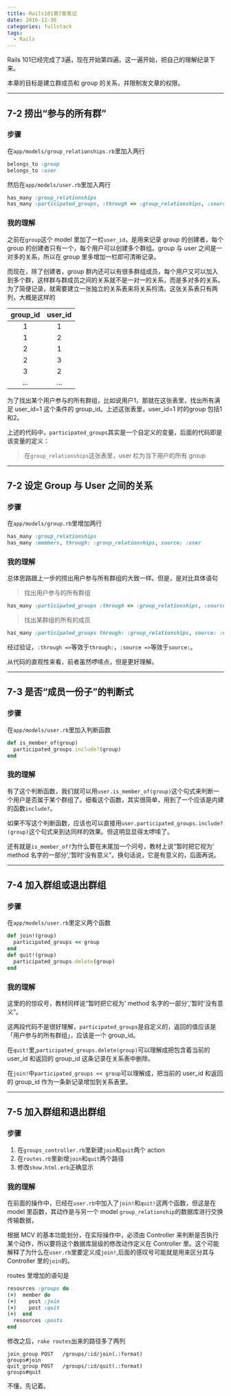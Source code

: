 ```yaml
---
title: Rails101第7章笔记
date: 2016-12-30
categories: fullstack
tags:
  - Rails
---
```


Rails 101已经完成了3遍，现在开始第四遍。这一遍开始，把自己的理解纪录下来。

本章的目标是建立群成员和 group 的关系，并限制发文章的权限。

---

## 7-2 捞出“参与的所有群”

### 步骤

在`app/models/group_relationships.rb`里加入两行

```ruby
belongs_to :group
belongs_to :user
```

然后在`app/models/user.rb`里加入两行

```ruby
has_many :group_relationships
has_many :participated_groups, :through => :group_relationships, :source => :group
```

### 我的理解

之前在`group`这个 model 里加了一栏`user_id`，是用来记录 group 的创建者，每个 group 的创建者只有一个，每个用户可以创建多个群组。group 与 user 之间是一对多的关系，所以在 group 里多增加一栏即可清晰记录。

而现在，除了创建者，group 群内还可以有很多群组成员，每个用户又可以加入到多个群，这样群与群成员之间的关系就不是一对一的关系，而是多对多的关系。为了简便记录，就需要建立一张独立的关系表来将关系捋清。这张关系表只有两列，大概是这样的

group_id | user_id
:---:| :---:
 1|1
 1|2
 2|1
 2|3
 3|2
 ...|...

为了找出某个用户参与的所有群组，比如说用户1，那就在这张表里，找出所有满足 user_id=1 这个条件的 group_id。上述这张表里，user_id=1 时的group 包括1和2。

上述的代码中，`participated_groups`其实是一个自定义的变量，后面的代码即是该变量的定义：

> 在`group_relationships`这张表里，user 栏为当下用户的所有 group

---

## 7-2 设定 Group 与 User 之间的关系

### 步骤

在`app/models/group.rb`里增加两行

```ruby
has_many :group_relationships
has_many :members, through: :group_relationships, source: :user
```

### 我的理解

总体思路跟上一步的捞出用户参与所有群组的大致一样。但是，是对比具体语句

> 找出用户参与的所有群组

```ruby
has_many :participated_groups :through => :group_relationships, :source => :group
```

> 找出某群组的所有的成员

```ruby
has_many :participated_groups through: :group_relationships, source: :user
```

经过验证，`:through =>`等效于`through:`，`:source =>`等效于`source:`。

从代码的直观性来看，前者虽然啰嗦点，但是更好理解。

---

## 7-3 是否“成员一份子”的判断式

### 步骤

在`app/models/user.rb`里加入判断函数

```ruby
def is_member_of(group)
  participated_groups.include?(group)
end
```

### 我的理解

有了这个判断函数，我们就可以用`user.is_member_of(group)`这个句式来判断一个用户是否属于某个群组了。细看这个函数，其实很简单，用到了一个应该是内建的函数`include?`。

如果不写这个判断函数，应该也可以直接用`user.participated_groups.include?(group)`这个句式来到达同样的效果。但这明显显得太啰嗦了。

还有就是`is_member_of?`为什么要在末尾加一个问号，教材上说“暂时把它视为' method 名字的一部分','暂时'没有意义”。换句话说，它是有意义的，后面再说。

---
## 7-4 加入群组或退出群组

### 步骤

在`app/models/user.rb`里定义两个函数

```ruby
def join!(group)
  participated_groups << group
end
def quit!(group)
  participated_groups.delete(group)
end
```

### 我的理解

这里的的惊叹号，教材同样说“暂时把它视为' method 名字的一部分','暂时'没有意义”。

这两段代码不是很好理解，`participated_groups`是自定义的，返回的值应该是「用户参与的所有群组」，应该是一个 group_id。

在`quit!`里,`participated_groups.delete(group)`可以理解成把包含着当前的 user_id 和返回的 group_id 这条记录在关系表中删除。

在`join!`中`participated_groups << group`可以理解成，把当前的 user_id 和返回的 group_id 作为一条新记录增加到关系表里。

---

## 7-5 加入群组和退出群组

### 步骤

1. 在`groups_controller.rb`里新建`join`和`quit`两个 action
2. 在`routes.rb`里新增`join`和`quit`两个路径
3. 修改`show.html.erb`正确显示

### 我的理解

在前面的操作中，已经在`user.rb`中加入了`join!`和`quit!`这两个函数，但这是在 model 里函数，其动作是与另一个 model `group_relationship`的数据库进行交换传输数据，

根据 MCV 的基本功能划分，在实际操作中，必须由 Controller 来判断是否执行某个动作，所以要将这个数据库层级的修改动作定义在 Controller 里。这个可能解释了为什么在`user.rb`里要定义成`join!`,后面的感叹号可能就是用来区分其与 Controller 里的`join`的。

routes 里增加的语句是

```ruby
resources :groups do
(+)  member do
(+)    post :join
(+)    post :quit
(+)  end
  resources :posts
end
```

修改之后，`rake routes`出来的路径多了两列

```
join_group POST   /groups/:id/join(.:format)                 groups#join
quit_group POST   /groups/:id/quit(.:format)                 groups#quit
```

不懂，先记着。
